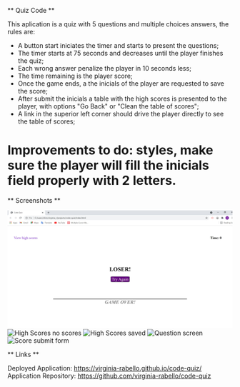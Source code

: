 ** Quiz Code **

This aplication is a quiz with 5 questions and multiple choices answers, the rules are:
- A button start iniciates the timer and starts to present the questions;
- The timer starts at 75 seconds and decreases until the player finishes the quiz;
- Each wrong answer penalize the player in 10 seconds less;
- The time remaining is the player score;
- Once the game ends, a the inicials of the player are requested to save the score;
- After submit the inicials a table with the high scores is presented to the player, with options "Go Back" or "Clean the table of scores";
- A link in the superior left corner should drive the player directly to see the table of scores;

# Improvements to do: styles, make sure the player will fill the inicials field properly with 2 letters.

** Screenshots **

![Game Over screen](https://github.com/virginia-rabello/code-quiz/blob/main/assets/images/game-over.jpg)
![High Scores no scores](C:\users\vikin\virginia_r\projects\code-quiz\assets\images\high-score-screen.jpg)
![High Scores saved](C:\users\vikin\virginia_r\projects\code-quiz\assets\images\high-scores-saved.jpg)
![Question screen](C:\users\vikin\virginia_r\projects\code-quiz\assets\images\quiz-questions.jpg)
![Score submit form](C:\users\vikin\virginia_r\projects\code-quiz\assets\images\score-form.jpg)

** Links **

Deployed Application: https://virginia-rabello.github.io/code-quiz/
Application Repository: https://github.com/virginia-rabello/code-quiz
